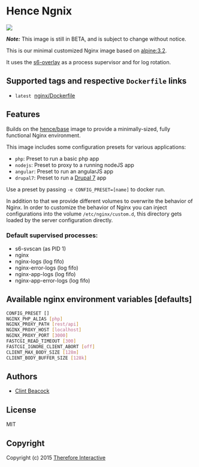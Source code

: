 # Hence Ngnix

[![](https://badge.imagelayers.io/hence/nginx:latest.svg)](https://imagelayers.io/?images=hence/nginx:latest 'Get your own badge on imagelayers.io')

__*Note:*__  This image is still in BETA, and is subject to change without notice.

This is our minimal customized Nginx image based on [alpine:3.2](https://registry.hub.docker.com/_/alpine/).

It uses the [s6-overlay](https://github.com/just-containers/s6-overlay) as a process supervisor and for log rotation.

## Supported tags and respective `Dockerfile` links
* `latest`&nbsp;&nbsp;[nginx/Dockerfile](https://github.com/hence-io/images/blob/master/nginx/Dockerfile)

## Features
Builds on the [hence/base](https://registry.hub.docker.com/u/hence/base/) image to provide a minimally-sized, fully functional Nginx environment.

This image includes some configuration presets for various applications:

* `php`: Preset to run a basic php app
* `nodejs`: Preset to proxy to a running nodeJS app
* `angular`: Preset to run an angularJS app
* `drupal7`: Preset to run a [Drupal 7](http://drupal.org) app

Use a preset by passing `-e CONFIG_PRESET=[name]` to docker run.

In addition to that we provide different volumes to overwrite the behavior of
Nginx. In order to customize the behavior of Nginx you can inject
configurations into the volume ```/etc/nginx/custom.d```, this directory gets
loaded by the server configuration directly.

### Default supervised processes:
* s6-svscan (as PID 1)
* nginx
* nginx-logs (log fifo)
* nginx-error-logs (log fifo)
* nginx-app-logs (log fifo)
* nginx-app-error-logs (log fifo)

## Available nginx environment variables [defaults]
```bash
CONFIG_PRESET []
NGINX_PHP_ALIAS [php]
NGINX_PROXY_PATH [rest/api]
NGINX_PROXY_HOST [localhost]
NGINX_PROXY_PORT [3000]
FASTCGI_READ_TIMEOUT [300]
FASTCGI_IGNORE_CLIENT_ABORT [off]
CLIENT_MAX_BODY_SIZE [128m]
CLIENT_BODY_BUFFER_SIZE [128k]
```

## Authors
* [Clint Beacock](https://github.com/clintbeacock)

## License
MIT

## Copyright
Copyright (c) 2015 [Therefore Interactive](http://therefore.ca)
